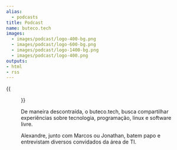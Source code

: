 ```yaml
---
alias:
  - podcasts
title: Podcast
name: buteco.tech
images:
  - images/podcast/logo-400-bg.png
  - images/podcast/logo-600-bg.png
  - images/podcast/logo-1400-bg.png
  - images/podcast/logo-400.png
outputs:
- html
- rss
---
```


{{<figure src="/images/podcast/logo-150.png">}}

De maneira descontraída, o buteco.tech, busca compartilhar experiências sobre tecnologia, programação, linux e software livre.

Alexandre, junto com Marcos ou Jonathan, batem papo e entrevistam diversos convidados da área de TI.

